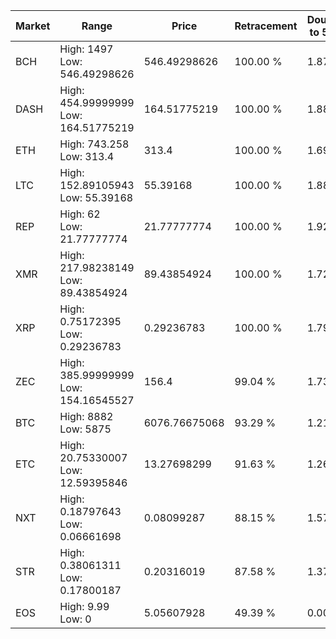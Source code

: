 | Market | Range | Price| Retracement | Doubles to 50% |
| --- | --- | --- | --- | --- |
| BCH | High: 1497<br />Low: 546.49298626 | 546.49298626 | 100.00 % | 1.87 |
| DASH | High: 454.99999999<br />Low: 164.51775219 | 164.51775219 | 100.00 % | 1.88 |
| ETH | High: 743.258<br />Low: 313.4 | 313.4 | 100.00 % | 1.69 |
| LTC | High: 152.89105943<br />Low: 55.39168 | 55.39168 | 100.00 % | 1.88 |
| REP | High: 62<br />Low: 21.77777774 | 21.77777774 | 100.00 % | 1.92 |
| XMR | High: 217.98238149<br />Low: 89.43854924 | 89.43854924 | 100.00 % | 1.72 |
| XRP | High: 0.75172395<br />Low: 0.29236783 | 0.29236783 | 100.00 % | 1.79 |
| ZEC | High: 385.99999999<br />Low: 154.16545527 | 156.4 | 99.04 % | 1.73 |
| BTC | High: 8882<br />Low: 5875 | 6076.76675068 | 93.29 % | 1.21 |
| ETC | High: 20.75330007<br />Low: 12.59395846 | 13.27698299 | 91.63 % | 1.26 |
| NXT | High: 0.18797643<br />Low: 0.06661698 | 0.08099287 | 88.15 % | 1.57 |
| STR | High: 0.38061311<br />Low: 0.17800187 | 0.20316019 | 87.58 % | 1.37 |
| EOS | High: 9.99<br />Low: 0 | 5.05607928 | 49.39 % | 0.00 |
